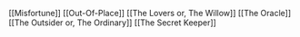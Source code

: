 [[Misfortune]]
[[Out-Of-Place]]
[[The Lovers or, The Willow]]
[[The Oracle]]
[[The Outsider or, The Ordinary]]
[[The Secret Keeper]]